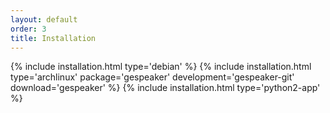 ```yaml
---
layout: default
order: 3
title: Installation
---
```

{% include installation.html type='debian' %}
{% include installation.html type='archlinux' package='gespeaker' development='gespeaker-git' download='gespeaker' %}
{% include installation.html type='python2-app' %}
